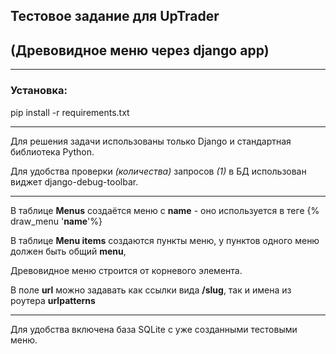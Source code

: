 ## Тестовое задание для UpTrader
## (Древовидное меню через django app)
____
### Установка:
pip install -r requirements.txt
____

Для решения задачи использованы только Django и стандартная библиотека Python.  

Для удобства проверки _(количества)_ запросов _(1)_ в БД использован виджет django-debug-toolbar.  

____
В таблице __Menus__ создаётся меню с __name__ - оно используется в теге  {% draw_menu '__name__'%}  

В таблице __Menu items__ создаются пункты меню, у пунктов одного меню должен быть общий __menu__,  

Древовидное меню строится от корневого элемента.  

В поле __url__ можно задавать как ссылки вида __/slug__, так и имена из роутера __urlpatterns__
____
Для удобства включена база SQLite с уже созданными тестовыми меню.
